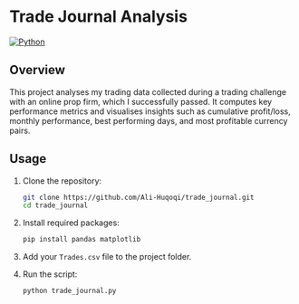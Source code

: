 # Trade Journal Analysis

[![Python](https://img.shields.io/badge/python-3.x-blue)](https://www.python.org/)

## Overview

This project analyses my trading data collected during a trading challenge with an online prop firm, which I successfully passed. It computes key performance metrics and visualises insights such as cumulative profit/loss, monthly performance, best performing days, and most profitable currency pairs.

## Usage

1. Clone the repository:
   ```bash
   git clone https://github.com/Ali-Huqoqi/trade_journal.git
   cd trade_journal
   ```

2. Install required packages:
   ```bash
   pip install pandas matplotlib
   ```

3. Add your `Trades.csv` file to the project folder.

4. Run the script:
   ```bash
   python trade_journal.py
   ```
